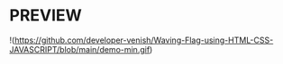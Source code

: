 # PREVIEW

!(https://github.com/developer-venish/Waving-Flag-using-HTML-CSS-JAVASCRIPT/blob/main/demo-min.gif)
